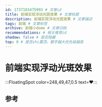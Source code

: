 ```yaml
---
id: 1737103475993 # 文章id
title: 前端实现浮动光斑效果 # 文章标题
description: 前端实现浮动光斑效果 # 文章描述
tags: 前端 # 文章标签
archive: 前端小dome # 文章归档
recommendations: # 相关推荐id
shadow: false # 是否隐藏
top: 0 # 是否zhi置顶，数字越大优先级越高
---
```


# 前端实现浮动光斑效果

:::FloatingSpot color=248,49,47,0.5 text=❤️:::

## 参考
